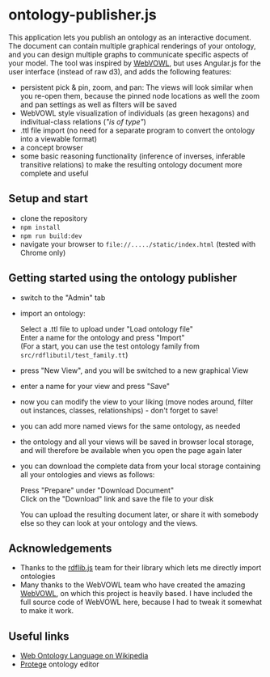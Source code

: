 # ontology-publisher.js

This application lets you publish an ontology as an interactive document. The document can contain multiple graphical renderings of your ontology, and you can design multiple graphs to communicate specific aspects of your model.
The tool was inspired by [WebVOWL](https://github.com/VisualDataWeb/WebVOWL), but uses Angular.js for the user interface (instead of raw d3), and adds the following features:
* persistent pick & pin, zoom, and pan: The views will look similar when you re-open them, because the pinned node locations as well the zoom and pan settings as well as filters will be saved
* WebVOWL style visualization of individuals (as green hexagons) and indivitual-class relations (*"is of type"*)
* .ttl file import (no need for a separate program to convert the ontology into a viewable format)
* a concept browser
* some basic reasoning functionality (inference of inverses, inferable transitive relations) to make the resulting ontology document more complete and useful

## Setup and start
* clone the repository
* `npm install`
* `npm run build:dev`
* navigate your browser to `file://...../static/index.html` (tested with Chrome only)

## Getting started using the ontology publisher
* switch to the "Admin" tab
* import an ontology:

   Select a .ttl file to upload under "Load ontology file"  
   Enter a name for the ontology and press "Import"  
   (For a start, you can use the test ontology family from `src/rdflibutil/test_family.tt`)
* press "New View", and you will be switched to a new graphical View
* enter a name for your view and press "Save"
* now you can modify the view to your liking (move nodes around, filter out instances, classes, relationships) - don't forget to save!
* you can add more named views for the same ontology, as needed
* the ontology and all your views will be saved in browser local storage, and will therefore be available when you open the page again later
* you can download the complete data from your local storage containing all your ontologies and views as follows:

  Press "Prepare" under "Download Document"  
  Click on the "Download" link and save the file to your disk

  You can upload the resulting document later, or share it with somebody else so they can look at your ontology and the views.

## Acknowledgements
* Thanks to the [rdflib.js](https://github.com/linkeddata/rdflib.js) team for their library which lets me directly import ontologies
* Many thanks to the WebVOWL team who have created the amazing [WebVOWL](https://github.com/VisualDataWeb/WebVOWL), on which this project is heavily based. I have included the full source code of WebVOWL here, because I had to tweak it somewhat to make it work.

## Useful links
* [Web Ontology Language on Wikipedia](https://en.wikipedia.org/wiki/Web_Ontology_Language)
* [Protege](http://protege.stanford.edu/) ontology editor
